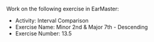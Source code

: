 Work on the following exercise in EarMaster:
- Activity: Interval Comparison
- Exercise Name: Minor 2nd & Major 7th - Descending
- Exercise Number: 13.5
